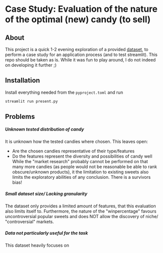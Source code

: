# Case Study: Evaluation of the nature of the optimal (new) candy (to sell)
## About
This project is a quick 1-2 evening exploration of a provided [dataset](https://github.com/fivethirtyeight/data/tree/master/candy-power-ranking), to perform a case study for an application process (and to test streamlit).
This repo should be taken as is. While it was fun to play around, I do not indeed on developing it further ;)

## Installation
Install everything needed from the `pyproject.toml` and run
```sh
streamlit run present.py
```

## Problems
##### Unknown tested distribution of candy
It is unknown how the tested candies where chosen. This leaves open:
- Are the chosen candies representative of their type/features
- Do the features represent the diversity and possibilities of candy well
While the "market research" probably cannot be performed on that many more candies (as people would not be reasonable be able to rank obscure/unknown products), it the limitation to existing sweets also limits the exploratory abilities of any conclusion. There is a survivors bias!

##### Small dataset size/ Lacking granularity
The dataset only provides a limited amount of features, that this evaluation also limits itself to.
Furthermore, the nature of the "winpercentage" favours uncontroversial popular sweets and does NOT allow the discovery of niche/ "controversial" markets.

##### Data not particularly useful for the task
This dataset heavily focuses on 